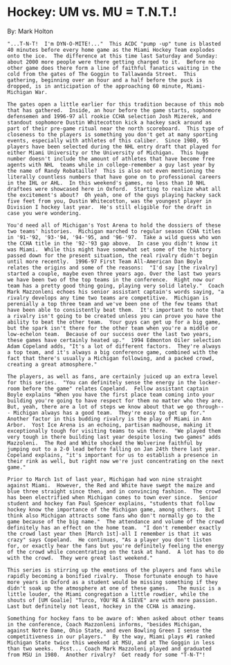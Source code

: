 # Hockey:  UM vs. MU = T.N.T.!
By:  Mark Holton

	"...T-N-T!  I'm DYN-O-MITE!..."  This ACDC "pump -up" tune is blasted 40 minutes before every home game as the Miami Hockey Team explodes onto the ice.  The difference at this time last Saturday and Sunday: about 2000 more people were there getting charged to it.  Before no other game does there form a line of faithful fanatics waiting in the cold from the gates of The Goggin to Tallawanda Street.  This gathering, beginning over an hour and a half before the puck is dropped, is in anticipation of the approaching 60 minute, Miami-Michigan War.
	
	The gates open a little earlier for this tradition because of this mob that has gathered.  Inside, an hour before the game starts, sophomore defensemen and 1996-97 all rookie CCHA selection Josh Mizerek, and standout sophomore Dustin Whitecotton kick a hackey sack around as part of their pre-game ritual near the north scoreboard.  This type of closeness to the players is something you don't get at many sporting events, especially with athletes of this caliber.  Since 1980, 95 players have been selected during the NHL entry draft that played for either Miami University or the University of Michigan.  This huge number doesn't include the amount of athletes that have become free agents with NHL  teams while in college-remember a guy last year by the name of Randy Robataille?  This is also not even mentioning the literally countless numbers that have gone on to professional careers in the IHL or AHL.  In this weekend's games, no less than 10 NHL draftees were showcased here in Oxford.  Starting to realize what all the excitement's about?  Oh yeah, one of the guys playing hackey sack five feet from you, Dustin Whitecotton, was the youngest player in Division I hockey last year.  He's still eligible for the draft in case you were wondering.
	
	You'd need all of Michigan's Yost Arena to hold the dossiers of these two teams' histories.  Michigan marched to regular season CCHA titles in '91-'92, '93-'94, '94-'95, and '96-'97.  Take a wild guess who won the CCHA title in the '92-'93 gap above.  In case you didn't know it was Miami.  While this might have somewhat set some of the history passed down for the present situation, the real rivalry didn't begin until more recently.  1996-97 First Team All-American Dan Boyle relates the origins and some of the reasons:  "I'd say [the rivalry] started a couple, maybe even three years ago. Over the last two years we have been two of the top teams in the conference.  Right now our team has a pretty good thing going, playing very solid lately."  Coach Mark Mazzonleni echoes his senior assistant captain's words saying, "a rivalry develops any time two teams are competitive.  Michigan is perenially a top three team and we've been one of the few teams that have been able to consistently beat them.  It's important to note that a rivalry isn't going to be created unless you can prove you have the ability to beat the other team.  Your guys can get up for a big game, but the spark isn't there for the other team when you're a middle or low-echelon team.  Because of our success over the last two years, these games have certainly heated up."  1994 Edmonton Oiler selection Adam Copeland adds, "It's a lot of different factors.  They're always a top team, and it's always a big conference game, combined with the fact that there's usually a Michigan following, and a packed crowd, creating a great atmosphere."
	
	The players, as well as fans, are certainly juiced up an extra level for this series.  "You can definitely sense the energy in the locker-room before the game" relates Copeland.  Fellow assistant captain Boyle explains "When you have the first place team coming into your building you're going to have respect for them no matter who they are.  But, yeah, there are a lot of steps we know about that we go through--- Michigan always has a good team.  They're easy to get up for."  Another factor in this budding rivalry is the play of Miami in Ann Arbor.  Yost Ice Arena is an echoing, partisan madhouse, making it exceptionally tough for visiting teams to win there.  "We played them very tough in there building last year despite losing two games" adds Mazzoleni.  The Red and White shocked the Wolverine faithful by jumping out to a 2-0 lead before falling on Jan 24th there last year.  Copeland explains, "it's important for us to establish a presence in their rink as well, but right now we're just concentrating on the next game."
	
	Prior to March 1st of last year, Michigan had won nine straight against Miami.  However, the Red and White have swept the maize and blue three straight since then, and in convincing fashion.  The crowd has been electrified when Michigan comes to town ever since.  Senior student and hockey fan Paul Spencer explains, "students that follow hockey know the importance of the Michigan game, among others.  But I think also Michigan attracts some fans who don't normally go to the game because of the big name."  The attendance and volume of the crowd definitely has an effect on the home team.  "I don't remember exactly the crowd last year then [March 1st]-all I remember is that it was crazy" says Copeland.  He continues, "As a player you don't listen for, or exactly hear the fans but you're definitely feeling the energy of the crowd while concentrating on the task at hand.  A lot has to do with the crowd.  They were great last weekend." 
	
	This series is stirring up the emotions of the players and fans while rapidly becoming a bonified rivalry.  Those fortunate enough to have more years in Oxford as a student would be missing something if they didn't soak up the atmosphere at one of these games.   The music is a little louder, the Miami congregation a little rowdier, while the shouts of [UM Goalie] "Turco, YOU'RE A SIEVE" are with more passion.  Last but definitely not least, hockey in the CCHA is amazing.  
	
	Something for hockey fans to be aware of: When asked about other teams in the conference, Coach Mazzonleni informs, "besides Michigan, against Notre Dame, Ohio State, and even Bowling Green I sense the competitiveness in our players."  By the way, Miami plays #1 ranked Michigan State twice this weekend at MSU, and at The Goggin in less than two weeks.  Psst... Coach Mark Mazzoleni played and graduated from MSU in 1980.  Another rivalry?  Get ready for some "T-N-T"!
	
	
